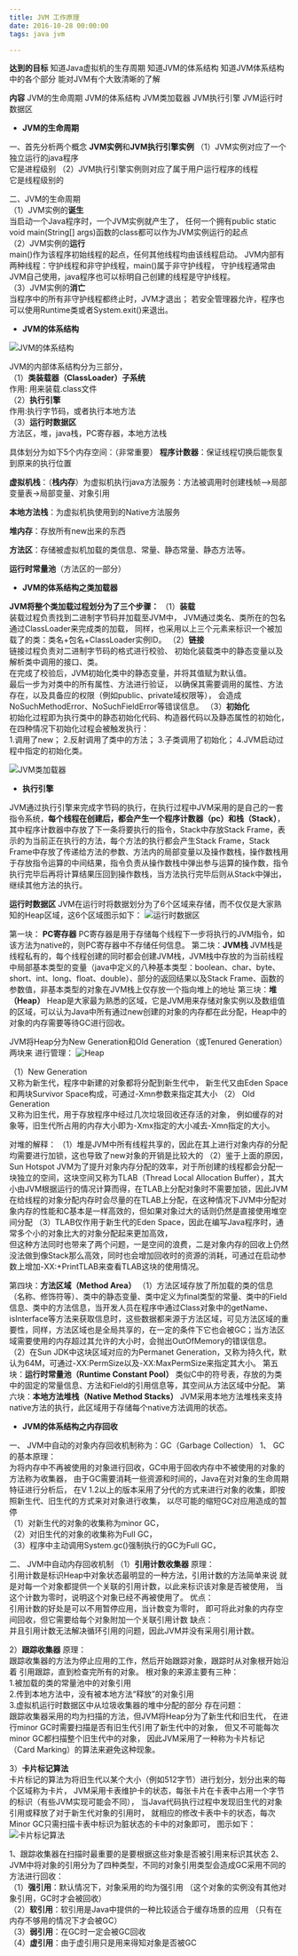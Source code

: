 ```yaml
---
title: JVM 工作原理
date: 2016-10-28 00:00:00
tags: java jvm

---
```


**达到的目标**
知道Java虚拟机的生存周期
知道JVM的体系结构
知道JVM体系结构中的各个部分
能对JVM有个大致清晰的了解

**内容**
JVM的生命周期
JVM的体系结构
JVM类加载器
JVM执行引擎
JVM运行时数据区
<!-- more -->

 - **JVM的生命周期**

一、首先分析两个概念
**JVM实例**和**JVM执行引擎实例**
（1）JVM实例对应了一个独立运行的java程序        
     它是进程级别
（2）JVM执行引擎实例则对应了属于用户运行程序的线程         
     它是线程级别的

二、JVM的生命周期   
（1）JVM实例的**诞生**           
当启动一个Java程序时，一个JVM实例就产生了，
任何一个拥有public static void main(String[] args)函数的class都可以作为JVM实例运行的起点   
（2）JVM实例的**运行**        
main()作为该程序初始线程的起点，任何其他线程均由该线程启动。
JVM内部有两种线程：守护线程和非守护线程，main()属于非守护线程，
守护线程通常由JVM自己使用，java程序也可以标明自己创建的线程是守护线程。       
（3）JVM实例的**消亡**     
当程序中的所有非守护线程都终止时，JVM才退出；
若安全管理器允许，程序也可以使用Runtime类或者System.exit()来退出。




 - **JVM的体系结构**

![JVM的体系结构][1]


  
 JVM的内部体系结构分为三部分，      
（1）**类装载器（ClassLoader）子系统**                
     作用: 用来装载.class文件      
（2）**执行引擎**                
     作用:执行字节码，或者执行本地方法      
（3）**运行时数据区**                
      方法区，堆，java栈，PC寄存器，本地方法栈

具体划分为如下5个内存空间：（非常重要）
**程序计数器**：保证线程切换后能恢复到原来的执行位置

**虚拟机栈**：（**栈内存**）为虚拟机执行java方法服务：方法被调用时创建栈帧-->局部变量表->局部变量、对象引用

**本地方法栈**：为虚拟机执使用到的Native方法服务

**堆内存**：存放所有new出来的东西

**方法区**：存储被虚拟机加载的类信息、常量、静态常量、静态方法等。

**运行时常量池**（方法区的一部分）


 - **JVM的体系结构之类加载器**

 **JVM将整个类加载过程划分为了三个步骤：**
（1）**装载**     
装载过程负责找到二进制字节码并加载至JVM中，
JVM通过类名、类所在的包名通过ClassLoader来完成类的加载，
同样，也采用以上三个元素来标识一个被加载了的类：类名+包名+ClassLoader实例ID。
（2）**链接**     
链接过程负责对二进制字节码的格式进行校验、
初始化装载类中的静态变量以及解析类中调用的接口、类。     
在完成了校验后，JVM初始化类中的静态变量，并将其值赋为默认值。     
最后一步为对类中的所有属性、方法进行验证，
以确保其需要调用的属性、方法存在，以及具备应的权限（例如public、private域权限等），
会造成NoSuchMethodError、NoSuchFieldError等错误信息。
（3）**初始化**     
初始化过程即为执行类中的静态初始化代码、构造器代码以及静态属性的初始化，
在四种情况下初始化过程会被触发执行：     
1.调用了new；
2.反射调用了类中的方法；
3.子类调用了初始化；
4.JVM启动过程中指定的初始化类。

![JVM类加载器][2]

 - **执行引擎**

JVM通过执行引擎来完成字节码的执行，在执行过程中JVM采用的是自己的一套指令系统，**每个线程在创建后，都会产生一个程序计数器（pc）和栈（Stack）**，其中程序计数器中存放了下一条将要执行的指令，Stack中存放Stack Frame，表示的为当前正在执行的方法，每个方法的执行都会产生Stack Frame，Stack Frame中存放了传递给方法的参数、方法内的局部变量以及操作数栈，操作数栈用于存放指令运算的中间结果，指令负责从操作数栈中弹出参与运算的操作数，指令执行完毕后再将计算结果压回到操作数栈，当方法执行完毕后则从Stack中弹出，继续其他方法的执行。

**运行时数据区**
JVM在运行时将数据划分为了6个区域来存储，而不仅仅是大家熟知的Heap区域，这6个区域图示如下：
![运行时数据区][3]

第一块： **PC寄存器**
  PC寄存器是用于存储每个线程下一步将执行的JVM指令，如该方法为native的，则PC寄存器中不存储任何信息。
第二块：**JVM栈**
  JVM栈是线程私有的，每个线程创建的同时都会创建JVM栈，JVM栈中存放的为当前线程中局部基本类型的变量（java中定义的八种基本类型：boolean、char、byte、short、int、long、float、double）、部分的返回结果以及Stack Frame、函数的参数值，非基本类型的对象在JVM栈上仅存放一个指向堆上的地址
第三块：**堆（Heap）**
  Heap是大家最为熟悉的区域，它是JVM用来存储对象实例以及数组值的区域，可以认为Java中所有通过new创建的对象的内存都在此分配，Heap中的对象的内存需要等待GC进行回收。

JVM将Heap分为New Generation和Old Generation（或Tenured Generation）两块来 进行管理：
![Heap][4]

（1）New Generation       
又称为新生代，程序中新建的对象都将分配到新生代中，
新生代又由Eden Space和两块Survivor Space构成，可通过-Xmn参数来指定其大小
（2） Old Generation      
又称为旧生代，用于存放程序中经过几次垃圾回收还存活的对象，
例如缓存的对象等，旧生代所占用的内存大小即为-Xmx指定的大小减去-Xmn指定的大小。

对堆的解释：
（1）堆是JVM中所有线程共享的，因此在其上进行对象内存的分配均需要进行加锁，这也导致了new对象的开销是比较大的
（2）鉴于上面的原因，Sun Hotspot JVM为了提升对象内存分配的效率，对于所创建的线程都会分配一块独立的空间，这块空间又称为TLAB（Thread Local Allocation Buffer），其大小由JVM根据运行的情况计算而得，在TLAB上分配对象时不需要加锁，因此JVM在给线程的对象分配内存时会尽量的在TLAB上分配，在这种情况下JVM中分配对象内存的性能和C基本是一样高效的，但如果对象过大的话则仍然是直接使用堆空间分配
（3）TLAB仅作用于新生代的Eden Space，因此在编写Java程序时，通常多个小的对象比大的对象分配起来更加高效，       
但这种方法同时也带来了两个问题，一是空间的浪费，二是对象内存的回收上仍然没法做到像Stack那么高效，同时也会增加回收时的资源的消耗，可通过在启动参数上增加-XX:+PrintTLAB来查看TLAB这块的使用情况。

第四块：**方法区域（Method Area）**
  （1）方法区域存放了所加载的类的信息（名称、修饰符等）、类中的静态变量、类中定义为final类型的常量、类中的Field信息、类中的方法信息，当开发人员在程序中通过Class对象中的getName、isInterface等方法来获取信息时，这些数据都来源于方法区域，可见方法区域的重要性，同样，方法区域也是全局共享的，在一定的条件下它也会被GC；当方法区域需要使用的内存超过其允许的大小时，会抛出OutOfMemory的错误信息。
  （2）在Sun JDK中这块区域对应的为Permanet Generation，又称为持久代，默认为64M，可通过-XX:PermSize以及-XX:MaxPermSize来指定其大小。
第五块：**运行时常量池（Runtime Constant Pool）**
  类似C中的符号表，存放的为类中的固定的常量信息、方法和Field的引用信息等，其空间从方法区域中分配。
第六块：**本地方法堆栈（Native Method Stacks）**
  JVM采用本地方法堆栈来支持native方法的执行，此区域用于存储每个native方法调用的状态。

 - **JVM的体系结构之内存回收**

一、 JVM中自动的对象内存回收机制称为：GC（Garbage Collection）
1、 GC的基本原理：     
为将内存中不再被使用的对象进行回收，GC中用于回收内存中不被使用的对象的方法称为收集器，
由于GC需要消耗一些资源和时间的，Java在对对象的生命周期特征进行分析后，
在V 1.2以上的版本采用了分代的方式来进行对象的收集，即按照新生代、旧生代的方式来对对象进行收集，
以尽可能的缩短GC对应用造成的暂停     
（1）对新生代的对象的收集称为minor GC，     
（2）对旧生代的对象的收集称为Full GC，     
（3）程序中主动调用System.gc()强制执行的GC为Full GC，

二、 JVM中自动内存回收机制
（1）**引用计数收集器**
原理：     
引用计数是标识Heap中对象状态最明显的一种方法，引用计数的方法简单来说
就是对每一个对象都提供一个关联的引用计数，以此来标识该对象是否被使用，
当这个计数为零时，说明这个对象已经不再被使用了。
优点：     
引用计数的好处是可以不用暂停应用，当计数变为零时，
即可将此对象的内存空间回收，但它需要给每个对象附加一个关联引用计数
缺点：     
并且引用计数无法解决循环引用的问题，因此JVM并没有采用引用计数。    

2）**跟踪收集器**
原理：     
跟踪收集器的方法为停止应用的工作，然后开始跟踪对象，跟踪时从对象根开始沿着
引用跟踪，直到检查完所有的对象。
根对象的来源主要有三种：       
1.被加载的类的常量池中的对象引用       
2.传到本地方法中，没有被本地方法“释放”的对象引用       
3.虚拟机运行时数据区中从垃圾收集器的堆中分配的部分
存在问题：    
跟踪收集器采用的均为扫描的方法，但JVM将Heap分为了新生代和旧生代，
在进行minor GC时需要扫描是否有旧生代引用了新生代中的对象，
但又不可能每次minor GC都扫描整个旧生代中的对象，
因此JVM采用了一种称为卡片标记（Card Marking）的算法来避免这种现象。

3）**卡片标记算法**    
卡片标记的算法为将旧生代以某个大小（例如512字节）进行划分，划分出来的每个区域称为卡片，
JVM采用卡表维护卡的状态，每张卡片在卡表中占用一个字节的标识（有些JVM实现可能会不同），
当Java代码执行过程中发现旧生代的对象引用或释放了对于新生代对象的引用时，
就相应的修改卡表中卡的状态，每次Minor GC只需扫描卡表中标识为脏状态的卡中的对象即可，
图示如下：
![卡片标记算法][5]

1、跟踪收集器在扫描时最重要的是要根据这些对象是否被引用来标识其状态
2、JVM中将对象的引用分为了四种类型，不同的对象引用类型会造成GC采用不同的方法进行回收：  
（1）**强引用**：默认情况下，对象采用的均为强引用            （这个对象的实例没有其他对象引用，GC时才会被回收）  
（2）**软引用**：软引用是Java中提供的一种比较适合于缓存场景的应用            （只有在内存不够用的情况下才会被GC）  
（3）**弱引用**：在GC时一定会被GC回收  
（4）**虚引用**：由于虚引用只是用来得知对象是否被GC



  [1]: https://raw.githubusercontent.com/strayberry/BlogPictures/master/jvm/image01.png
  [2]: https://raw.githubusercontent.com/strayberry/BlogPictures/master/jvm/image02.png
  [3]: https://raw.githubusercontent.com/strayberry/BlogPictures/master/jvm/image03.png
  [4]: https://raw.githubusercontent.com/strayberry/BlogPictures/master/jvm/image04.png
  [5]: https://raw.githubusercontent.com/strayberry/BlogPictures/master/jvm/image05.png